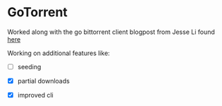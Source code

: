 # GoTorrent

Worked along with the go bittorrent client blogpost from Jesse Li found [here](https://blog.jse.li/posts/torrent/)

Working on additional features like:
- [ ] seeding
- [x] partial downloads
- [x] improved cli

